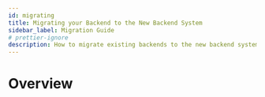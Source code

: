 ```yaml
---
id: migrating
title: Migrating your Backend to the New Backend System
sidebar_label: Migration Guide
# prettier-ignore
description: How to migrate existing backends to the new backend system
---
```


# Overview
